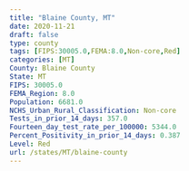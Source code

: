 ```yaml
---
title: "Blaine County, MT"
date: 2020-11-21
draft: false
type: county
tags: [FIPS:30005.0,FEMA:8.0,Non-core,Red]
categories: [MT]
County: Blaine County
State: MT
FIPS: 30005.0
FEMA_Region: 8.0
Population: 6681.0
NCHS_Urban_Rural_Classification: Non-core
Tests_in_prior_14_days: 357.0
Fourteen_day_test_rate_per_100000: 5344.0
Percent_Positivity_in_prior_14_days: 0.387
Level: Red
url: /states/MT/blaine-county
---
```



